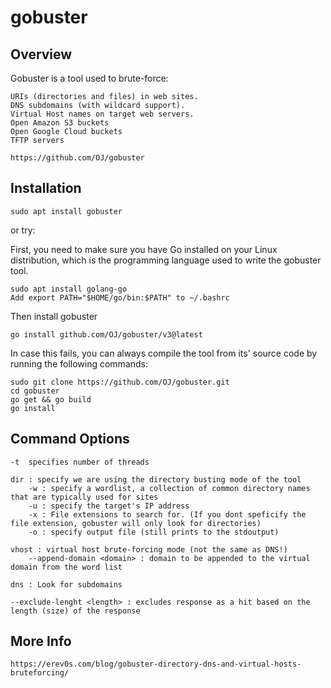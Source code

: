 # gobuster

## Overview

Gobuster is a tool used to brute-force:

	URIs (directories and files) in web sites.
	DNS subdomains (with wildcard support).
	Virtual Host names on target web servers.
	Open Amazon S3 buckets
	Open Google Cloud buckets
	TFTP servers

	https://github.com/OJ/gobuster


## Installation

    sudo apt install gobuster

or try:

First, you need to make sure you have Go installed on your Linux distribution, which is the programming
language used to write the gobuster tool.

	sudo apt install golang-go
	Add export PATH="$HOME/go/bin:$PATH" to ~/.bashrc

Then install gobuster

	go install github.com/OJ/gobuster/v3@latest

In case this fails, you can always compile the tool from its' source code by running the following commands:

	sudo git clone https://github.com/OJ/gobuster.git
	cd gobuster
	go get && go build
	go install

## Command Options

	-t	specifies number of threads

	dir : specify we are using the directory busting mode of the tool
		-w : specify a wordlist, a collection of common directory names that are typically used for sites
		-u : specify the target's IP address
		-x : File extensions to search for. (If you dont speficify the file extension, gobuster will only look for directories)
		-o : specify output file (still prints to the stdoutput)

	vhost : virtual host brute-forcing mode (not the same as DNS!)
		--append-domain <domain> : domain to be appended to the virtual domain from the word list

	dns : Look for subdomains

	--exclude-lenght <length> : excludes response as a hit based on the length (size) of the response

## More Info

	https://erev0s.com/blog/gobuster-directory-dns-and-virtual-hosts-bruteforcing/
